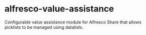 alfresco-value-assistance
=========================

Configurable value assistance module for Alfresco Share that allows picklists to be managed using datalists.
